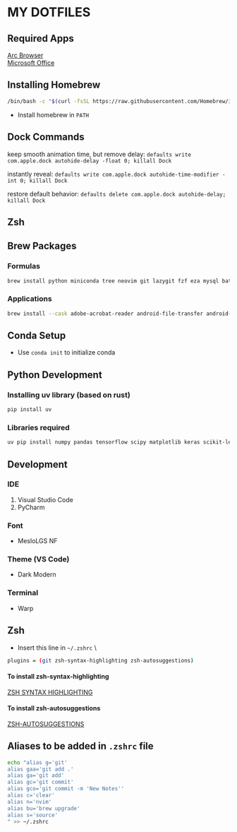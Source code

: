 # MY DOTFILES

## Required Apps
[Arc Browser](https://arc.net/) \
[Microsoft Office](https://www.microsoft.com/en-us/microsoft-365)

## Installing Homebrew
```bash
/bin/bash -c "$(curl -fsSL https://raw.githubusercontent.com/Homebrew/install/HEAD/install.sh)"
```

- Install homebrew in `PATH`

## Dock Commands
keep smooth animation time, but remove delay:
`defaults write com.apple.dock autohide-delay -float 0; killall Dock`

instantly reveal:
`defaults write com.apple.dock autohide-time-modifier -int 0; killall Dock`

restore default behavior:
`defaults delete com.apple.dock autohide-delay; killall Dock`

## Zsh

## Brew Packages
### Formulas
```zsh
brew install python miniconda tree neovim git lazygit fzf eza mysql bat ollama zoxide thefuck tldr git-lfs jupyterlab
```
### Applications
```zsh
brew install --cask adobe-acrobat-reader android-file-transfer android-platform-tools anydesk applite brave-browser chatgpt discord ente-auth iina keka linearmouse localsend mysqlworkbench notion numi obsidian alienator88/homebrew-cask/pearcleaner proton-pass raycast rectangle spotify telegram-desktop todoist visual-studio-code warp zed zoom pycharm
```

## Conda Setup
- Use `conda init` to initialize conda

## Python Development
### Installing uv library (based on rust)
```bash
pip install uv
```
### Libraries required
```bash
uv pip install numpy pandas tensorflow scipy matplotlib keras scikit-learn tk torch NLTK seaborn spacy ruff mypy pydantic black requests opencv-python scrapy beautifulsoup4 selenium pygame pyautogui pyttsx3 django Flask kivy pillow pywhatkit turtle streamlit pyPDF2
```


## Development
### IDE
1. Visual Studio Code
2. PyCharm
### Font
- MesloLGS NF
### Theme (VS Code)
- Dark Modern
### Terminal
- Warp

## Zsh
- Insert this line in `~/.zshrc` \
```bash
plugins = (git zsh-syntax-highlighting zsh-autosuggestions)
```
#### To install zsh-syntax-highlighting
[ZSH SYNTAX HIGHLIGHTING](https://github.com/zsh-users/zsh-syntax-highlighting/blob/master/INSTALL.md)
#### To install zsh-autosuggestions
[ZSH-AUTOSUGGESTIONS](https://github.com/zsh-users/zsh-autosuggestions/blob/master/INSTALL.md)

## Aliases to be added in `.zshrc` file
```zsh
echo "alias g='git' 
alias gaa='git add .'
alias ga='git add'
alias gc='git commit'
alias gco='git commit -m 'New Notes''
alias c='clear'
alias n='nvim'
alias bu='brew upgrade'
alias s='source'
" >> ~/.zshrc
```